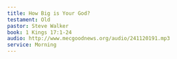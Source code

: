 ```yaml
---
title: How Big is Your God?
testament: Old
pastor: Steve Walker
book: 1 Kings 17:1-24
audio: http://www.mecgoodnews.org/audio/241120191.mp3
service: Morning
---
```

